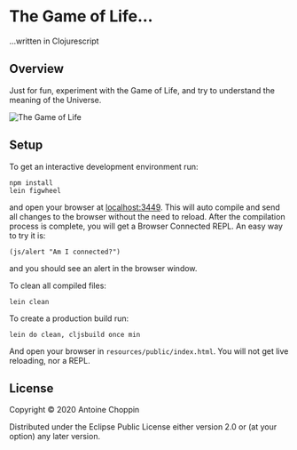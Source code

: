 # The Game of Life...

...written in Clojurescript

## Overview

Just for fun, experiment with the Game of Life, and try to understand the meaning of the Universe.

![The Game of Life](/game-of-life.gif)

## Setup

To get an interactive development environment run:

    npm install
    lein figwheel

and open your browser at [localhost:3449](http://localhost:3449/).
This will auto compile and send all changes to the browser without the
need to reload. After the compilation process is complete, you will
get a Browser Connected REPL. An easy way to try it is:

    (js/alert "Am I connected?")

and you should see an alert in the browser window.

To clean all compiled files:

    lein clean

To create a production build run:

    lein do clean, cljsbuild once min

And open your browser in `resources/public/index.html`. You will not
get live reloading, nor a REPL. 

## License

Copyright © 2020 Antoine Choppin

Distributed under the Eclipse Public License either version 2.0 or (at your option) any later version.
